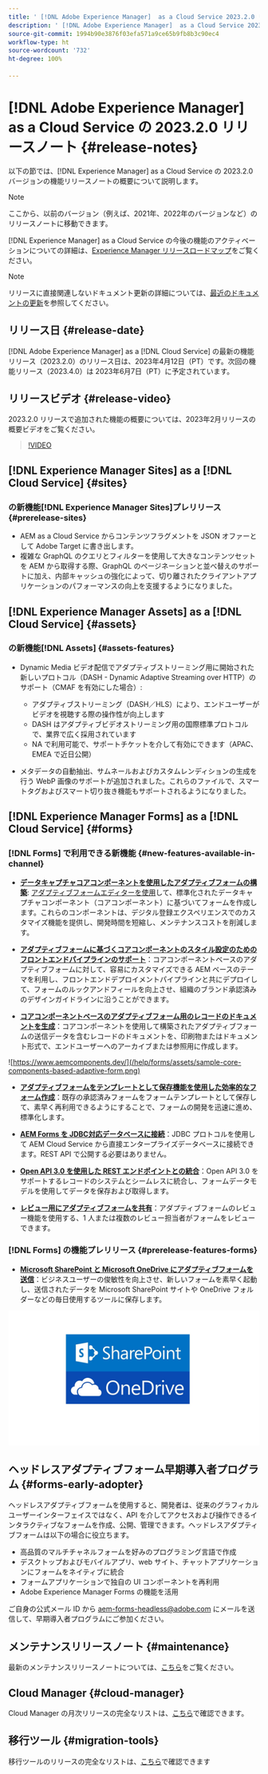 ```yaml
---
title: ' [!DNL Adobe Experience Manager]  as a Cloud Service 2023.2.0 リリースのリリースノート。'
description: ' [!DNL Adobe Experience Manager]  as a Cloud Service 2023.2.0 リリースのリリースノート。'
source-git-commit: 1994b90e3876f03efa571a9ce65b9fb8b3c90ec4
workflow-type: ht
source-wordcount: '732'
ht-degree: 100%

---
```



# [!DNL Adobe Experience Manager] as a Cloud Service の 2023.2.0 リリースノート {#release-notes}

以下の節では、[!DNL Experience Manager] as a Cloud Service の 2023.2.0 バージョンの機能リリースノートの概要について説明します。

>[!NOTE]
>
>ここから、以前のバージョン（例えば、2021年、2022年のバージョンなど）のリリースノートに移動できます。
>
>[!DNL Experience Manager] as a Cloud Service の今後の機能のアクティベーションについての詳細は、[Experience Manager リリースロードマップ](https://experienceleague.adobe.com/docs/experience-manager-release-information/aem-release-updates/update-releases-roadmap.html?lang=ja)をご覧ください。

>[!NOTE]
>
>リリースに直接関連しないドキュメント更新の詳細については、[最近のドキュメントの更新](https://experienceleague.adobe.com/docs/experience-manager-release-information/aem-release-updates/doc-updates/documentation-updates.html?lang=ja)を参照してください。

## リリース日 {#release-date}

[!DNL Adobe Experience Manager] as a [!DNL Cloud Service] の最新の機能リリース（2023.2.0）のリリース日は、2023年4月12日（PT）です。次回の機能リリース（2023.4.0）は 2023年6月7日（PT）に予定されています。

## リリースビデオ {#release-video}

2023.2.0 リリースで追加された機能の概要については、2023年2月リリースの概要ビデオをご覧ください。

>[!VIDEO](https://video.tv.adobe.com/v/3416885/?quality=12)

## [!DNL Experience Manager Sites] as a [!DNL Cloud Service] {#sites}

### の新機能[!DNL Experience Manager Sites]プレリリース {#prerelease-sites}

* AEM as a Cloud Service からコンテンツフラグメントを JSON オファーとして Adobe Target に書き出します。
* 複雑な GraphQL のクエリとフィルターを使用して大きなコンテンツセットを AEM から取得する際、GraphQL のページネーションと並べ替えのサポートに加え、内部キャッシュの強化によって、切り離されたクライアントアプリケーションのパフォーマンスの向上を支援するようになりました。

## [!DNL Experience Manager Assets] as a [!DNL Cloud Service] {#assets}

### の新機能[!DNL Assets] {#assets-features}

* Dynamic Media ビデオ配信でアダプティブストリーミング用に開始された新しいプロトコル（DASH - Dynamic Adaptive Streaming over HTTP）のサポート（CMAF を有効にした場合）:
   * アダプティブストリーミング（DASH／HLS）により、エンドユーザーがビデオを視聴する際の操作性が向上します
   * DASH はアダプティブビデオストリーミング用の国際標準プロトコルで、業界で広く採用されています
   * NA で利用可能で、サポートチケットを介して有効にできます（APAC、EMEA で近日公開）

* メタデータの自動抽出、サムネールおよびカスタムレンディションの生成を行う WebP 画像のサポートが追加されました。これらのファイルで、スマートタグおよびスマート切り抜き機能もサポートされるようになりました。

## [!DNL Experience Manager Forms] as a [!DNL Cloud Service] {#forms}

### [!DNL Forms] で利用できる新機能 {#new-features-available-in-channel}

* **[データキャプチャコアコンポーネントを使用したアダプティブフォームの構築](https://experienceleague.adobe.com/docs/experience-manager-core-components/using/adaptive-forms/introduction.html?lang=ja)**: [アダプティブフォームエディターを使用](/help/forms/creating-adaptive-form-core-components.md)して、標準化されたデータキャプチャコンポーネント（コアコンポーネント）に基づいてフォームを作成します。これらのコンポーネントは、デジタル登録エクスペリエンスでのカスタマイズ機能を提供し、開発時間を短縮し、メンテナンスコストを削減します。

* **[アダプティブフォームに基づくコアコンポーネントのスタイル設定のためのフロントエンドパイプラインのサポート](/help/forms/using-themes-in-core-components.md)**：コアコンポーネントベースのアダプティブフォームに対して、容易にカスタマイズできる AEM ベースのテーマを利用し、フロントエンドデプロイメントパイプラインと共にデプロイして、フォームのルックアンドフィールを向上させ、組織のブランド承認済みのデザインガイドラインに沿うことができます。

* **[コアコンポーネントベースのアダプティブフォーム用のレコードのドキュメントを生成](/help/forms/generate-document-of-record-core-components.md)**：コアコンポーネントを使用して構築されたアダプティブフォームの送信データを含むレコードのドキュメントを、印刷物またはドキュメント形式で、エンドユーザーへのアーカイブまたは参照用に作成します。

![https://www.aemcomponents.dev/](/help/forms/assets/sample-core-components-based-adaptive-form.png)

* **[アダプティブフォームをテンプレートとして保存機能を使用した効率的なフォーム作成](/help/forms/template-editor.md#save-an-adaptive-form-as-template-saving-adaptive-form-as-template)**：既存の承認済みフォームをフォームテンプレートとして保存して、素早く再利用できるようにすることで、フォームの開発を迅速に進め、標準化します。

* **[AEM Forms を JDBC対応データベースに接続](/help/forms/configure-data-sources.md#configure-relational-database-configure-relational-database)**：JDBC プロトコルを使用して AEM Cloud Service から直接エンタープライズデータベースに接続できます。REST API で公開する必要はありません。

* **[Open API 3.0 を使用した REST エンドポイントとの統合](/help/forms/configure-data-sources.md#configure-restful-services-open-api-specification-version-20-configure-restful-services-swagger-version30)**：Open API 3.0 をサポートするレコードのシステムとシームレスに統合し、フォームデータモデルを使用してデータを保存および取得します。

* **[レビュー用にアダプティブフォームを共有](/help/forms/create-reviews-forms.md)**：アダプティブフォームのレビュー機能を使用する、1 人または複数のレビュー担当者がフォームをレビューできます。


### [!DNL Forms] の機能プレリリース {#prerelease-features-forms}

* **[Microsoft SharePoint と Microsoft OneDrive にアダプティブフォームを送信](/help/forms/configuring-submit-actions.md)**：ビジネスユーザーの俊敏性を向上させ、新しいフォームを素早く起動し、送信されたデータを Microsoft SharePoint サイトや OneDrive フォルダーなどの毎日使用するツールに保存します。

![Microsoft SharePoint と Microsoft OneDrive にアダプティブフォームを送信](/help/forms/assets/onedrive-and-sharepoint.jpg)


## ヘッドレスアダプティブフォーム早期導入者プログラム {#forms-early-adopter}

ヘッドレスアダプティブフォームを使用すると、開発者は、従来のグラフィカルユーザーインターフェイスではなく、API を介してアクセスおよび操作できるインタラクティブなフォームを作成、公開、管理できます。ヘッドレスアダプティブフォームは以下の場合に役立ちます。

* 高品質のマルチチャネルフォームを好みのプログラミング言語で作成
* デスクトップおよびモバイルアプリ、web サイト、チャットアプリケーションにフォームをネイティブに統合
* フォームアプリケーションで独自の UI コンポーネントを再利用
* Adobe Experience Manager Forms の機能を活用

ご自身の公式メール ID から aem-forms-headless@adobe.com にメールを送信して、早期導入者プログラムにご参加ください。

## メンテナンスリリースノート {#maintenance}

最新のメンテナンスリリースノートについては、[こちら](/help/release-notes/maintenance/latest.md)をご覧ください。

## Cloud Manager {#cloud-manager}

Cloud Manager の月次リリースの完全なリストは、[こちら](/help/implementing/cloud-manager/release-notes/current.md)で確認できます。

## 移行ツール {#migration-tools}

移行ツールのリリースの完全なリストは、[こちら](/help/journey-migration/release-notes/release-notes-migration-tools-current.md)で確認できます
